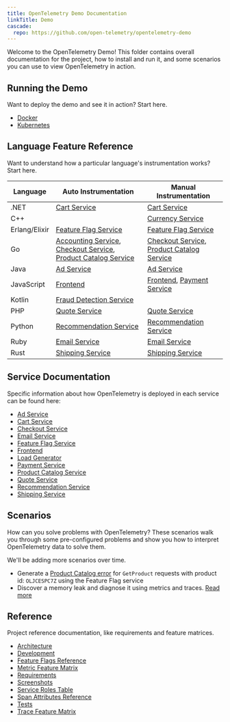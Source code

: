 ```yaml
---
title: OpenTelemetry Demo Documentation
linkTitle: Demo
cascade:
  repo: https://github.com/open-telemetry/opentelemetry-demo
---
```


Welcome to the OpenTelemetry Demo! This folder contains overall documentation
for the project, how to install and run it, and some scenarios you can use to
view OpenTelemetry in action.

## Running the Demo

Want to deploy the demo and see it in action? Start here.

- [Docker](docker-deployment/)
- [Kubernetes](kubernetes-deployment/)

## Language Feature Reference

Want to understand how a particular language's instrumentation works? Start
here.

| Language      | Auto Instrumentation                                                                                                                                                       | Manual Instrumentation                                                                                              |
|---------------|----------------------------------------------------------------------------------------------------------------------------------------------------------------------------|---------------------------------------------------------------------------------------------------------------------|
| .NET          | [Cart Service](services/cart/)                                                                                                                                  | [Cart Service](services/cart/)                                                                           |
| C++           |                                                                                                                                                                            | [Currency Service](services/currency/)                                                                   |
| Erlang/Elixir | [Feature Flag Service](services/feature-flag/)                                                                                                                   | [Feature Flag Service](services/feature-flag/)                                                            |
| Go            | [Accounting Service](services/accounting/), [Checkout Service](services/checkout/), [Product Catalog Service]( services/product-catalog/ ) | [Checkout Service](services/checkout/), [Product Catalog Service]( services/product-catalog/ ) |
| Java          | [Ad Service](services/ad/)                                                                                                                                      | [Ad Service](services/ad/)                                                                               |
| JavaScript    | [Frontend]( services/frontend/ )                                                                                                                                       | [Frontend](services/frontend/), [Payment Service](services/payment/)                                 |
| Kotlin        | [Fraud Detection Service]( services/fraud-detection/ )                                                                                                           |                                                                                                                     |
| PHP           | [Quote Service](services/quote/)                                                                                                                                | [Quote Service](services/quote/)                                                                         |
| Python        | [Recommendation Service](services/recommendation/)                                                                                                              | [Recommendation Service](services/recommendation/)                                                       |
| Ruby          | [Email Service](services/email/)                                                                                                                                | [Email Service](services/email/)                                                                         |
| Rust          | [Shipping Service](services/shipping/)                                                                                                                          | [Shipping Service](services/shipping/)                                                                   |

## Service Documentation

Specific information about how OpenTelemetry is deployed in each service can be
found here:

- [Ad Service](services/ad/)
- [Cart Service](services/cart/)
- [Checkout Service](services/checkout/)
- [Email Service](services/email/)
- [Feature Flag Service](services/feature-flag/)
- [Frontend](services/frontend/)
- [Load Generator](services/load-generator/)
- [Payment Service](services/payment/)
- [Product Catalog Service](services/product-catalog/)
- [Quote Service](services/quote/)
- [Recommendation Service](services/recommendation/)
- [Shipping Service](services/shipping/)

## Scenarios

How can you solve problems with OpenTelemetry? These scenarios walk you through
some pre-configured problems and show you how to interpret OpenTelemetry data to
solve them.

We'll be adding more scenarios over time.

- Generate a [Product Catalog error](feature-flags) for `GetProduct` requests
  with product id: `OLJCESPC7Z` using the Feature Flag service
- Discover a memory leak and diagnose it using metrics and traces. [Read more](scenarios/recommendation-cache/)

## Reference

Project reference documentation, like requirements and feature matrices.

- [Architecture](architecture/)
- [Development](development/)
- [Feature Flags Reference](feature-flags/)
- [Metric Feature Matrix](metric-features/)
- [Requirements](./requirements/)
- [Screenshots](screenshots/)
- [Service Roles Table](service-table/)
- [Span Attributes Reference](manual-span-attributes/)
- [Tests](tests/)
- [Trace Feature Matrix](trace-features/)
